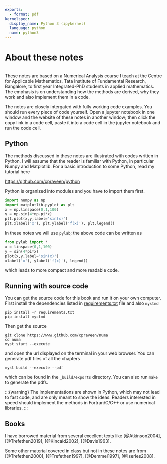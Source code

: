 ```yaml
---
exports:
  - format: pdf
kernelspec:
  display_name: Python 3 (ipykernel)
  language: python
  name: python3
---
```


# About these notes

```{include} math.md
```

These notes are based on a Numerical Analysis course I teach at the Centre for Applicable Mathematics, Tata Institute of Fundamental Research, Bangalore, to first year Integrated-PhD students in applied mathematics. The emphasis is on understanding how the methods are derived, why they work and also implement them in a code.

The notes are closely intergated with fully working code examples. You should run every piece of code yourself. Open a jupyter notebook in one window and the website of these notes in another window; then click the copy link in a code cell, paste it into a code cell in the jupyter notebook and run the code cell.

## Python

The methods discussed in these notes are illustrated with codes written in Python. I will assume that the reader is familiar with Python, in particular Numpy and Matplotlib. For a basic introduction to some Python, read my tutorial here

https://github.com/cpraveen/python

Python is organized into modules and you have to import them first.

```python
import numpy as np
import matplotlib.pyplot as plt
x = np.linspace(0,1,100)
y = np.sin(4*np.pi*x)
plt.plot(x,y,label='sin(x)')
plt.xlabel('x'), plt.ylabel('f(x)'), plt.legend()
```

In these notes we will use `pylab`; the above code can be written as

```python
from pylab import *
x = linspace(0,1,100)
y = sin(4*pi*x)
plot(x,y,label='sin(x)')
xlabel('x'), ylabel('f(x)'), legend()
```

which leads to more compact and more readable code.


## Running with source code

You can get the source code for this book and run it on your own computer. First install the dependencies listed in [requirements.txt](requirements.txt) file and also `mystmd`

```shell
pip install -r requirements.txt
pip install mystmd
```

Then get the source

```shell
git clone https://www.github.com/cpraveen/numa
cd numa
myst start --execute
```

and open the url displayed on the terminal in your web browser. You can generate pdf files of all the chapters

```shell
myst build --execute --pdf
```

which can be found in the `_build/exports` directory.  You can also run `make` to generate the pdfs.

:::{warning}
The implementations are shown in Python, which may not lead to  fast code, and are only meant to show the ideas. Readers interested in speed    should implement the methods in Fortran/C/C++ or use numerical libraries.
:::

## Books

I have borrowed material from several excellent texts like [@Atkinson2004], [@Trefethen2019], [@Kincaid2002], [@Davis1963].

Some other material covered in class but not in these notes are from [@Trefethen2000], [@Trefethen1997], [@Demmel1997], [@Iserles2008].
